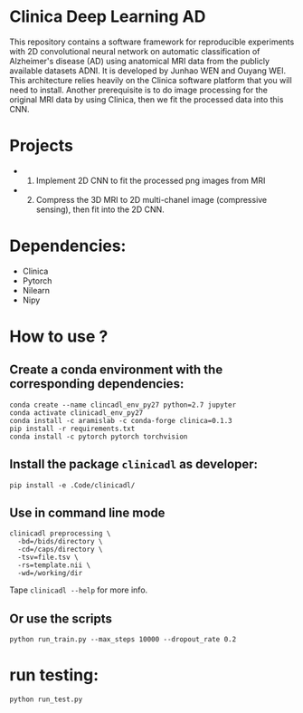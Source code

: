 # Clinica Deep Learning AD
This repository contains a software framework for reproducible experiments with
2D convolutional neural network on automatic classification of Alzheimer's
disease (AD) using anatomical MRI data from the publicly available datasets
ADNI. It is developed by Junhao WEN and Ouyang WEI.  This architecture relies
heavily on the Clinica software platform that you will need to install. Another
prerequisite is to do image processing for the original MRI data by using
Clinica, then we fit the processed data into this CNN.

# Projects
- 1) Implement 2D CNN to fit the processed png images from MRI
- 2) Compress the 3D MRI to 2D multi-chanel image (compressive sensing), then
  fit into the 2D CNN.

# Dependencies:
- Clinica
- Pytorch
- Nilearn
- Nipy

# How to use ?

## Create a conda environment with the corresponding dependencies:

```
conda create --name clincadl_env_py27 python=2.7 jupyter
conda activate clinicadl_env_py27
conda install -c aramislab -c conda-forge clinica=0.1.3
pip install -r requirements.txt
conda install -c pytorch pytorch torchvision
```

## Install the package `clinicadl` as developer:

```
pip install -e .Code/clinicadl/
```

## Use in command line mode

```
clinicadl preprocessing \
  -bd=/bids/directory \
  -cd=/caps/directory \
  -tsv=file.tsv \
  -rs=template.nii \
  -wd=/working/dir
```

Tape `clinicadl --help` for more info.



## Or use the scripts
```
python run_train.py --max_steps 10000 --dropout_rate 0.2
```
# run testing:
```
python run_test.py
```
